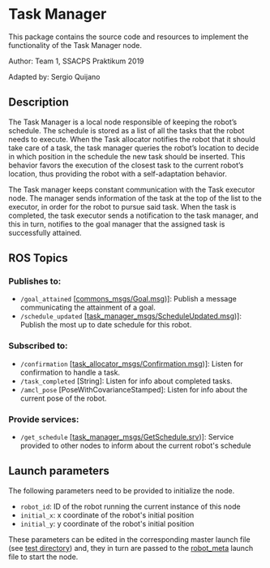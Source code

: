 # Task Manager
This package contains the source code and resources to implement the functionality of the Task Manager node.

Author: Team 1, SSACPS Praktikum 2019

Adapted by: Sergio Quijano

## Description
The Task Manager is a local node responsible of keeping the robot’s schedule. The schedule is stored as a list of all the tasks that the robot needs to execute. When the Task allocator notifies the robot that it should take care of a task, the task manager queries the robot’s location to decide in which position in the schedule the new task should be inserted. This behavior favors the execution of the closest task to the current robot’s location, thus providing the robot with a self-adaptation behavior.

The Task manager keeps constant communication with the Task executor node. The manager sends information of the task at the top of the list to the executor, in order for the robot to pursue said task. When the task is completed, the task executor sends a notification to the task manager, and this in turn, notifies to the goal manager that the assigned task is successfully attained.

## ROS Topics
### Publishes to:
* `/goal_attained` [[commons_msgs/Goal.msg](/ros/src/commons_msgs/msg/Goal.msg))]: Publish a message communicating the attainment of a goal.
* `/schedule_updated` [[task_manager_msgs/ScheduleUpdated.msg](/ros/src/task_manager_msgs/msg/ScheduleUpdated.msg))]: Publish the most up to date schedule for this robot.

### Subscribed to:
* `/confirmation` [[task_allocator_msgs/Confirmation.msg](/ros/src/task_allocator_msgs/msg/Confirmation.msg))]: Listen for confirmation to handle a task.
* `/task_completed` [String]: Listen for info about completed tasks.
* `/amcl_pose` [PoseWithCovarianceStamped]: Listen for info about the current pose of the robot.

### Provide services:
* `/get_schedule` [[task_manager_msgs/GetSchedule.srv](/ros/src/task_manager_msgs/srv/GetSchedule.srv))]: Service provided to other nodes to inform about the current robot's schedule

## Launch parameters
The following parameters need to be provided to initialize the node.  
* `robot_id`: ID of the robot running the current instance of this node
* `initial_x`: x coordinate of the robot's initial position
* `initial_y`: y coordinate of the robot's initial position

These parameters can be edited in the corresponding master launch file (see [test directory](/ros/test)) and, they in turn are passed to the [robot_meta](/ros/src/robot_meta/launch/robot_meta.launch) launch file to start the node.  

